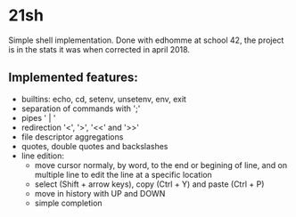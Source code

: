 # 21sh
Simple shell implementation.
Done with edhomme at school 42, the project is in the stats it was when corrected in april 2018.
## Implemented features:
* builtins: echo, cd, setenv, unsetenv, env, exit
* separation of commands with ';'
* pipes ' | '
* redirection '<', '>', '<<' and '>>'
* file descriptor aggregations
* quotes, double quotes and backslashes
* line edition: 
	- move cursor normaly, by word, to the end or begining of line, and on multiple line to edit the line at a specific location
	- select (Shift + arrow keys), copy (Ctrl + Y) and paste (Ctrl + P)
	- move in history with UP and DOWN
	- simple completion
